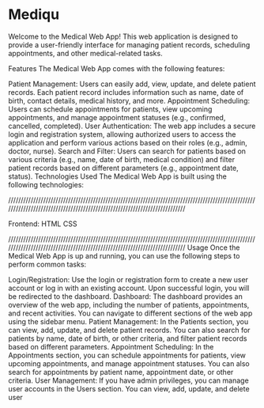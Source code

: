 # Mediqu
Welcome to the Medical Web App! This web application is designed to provide a user-friendly interface for managing patient records, scheduling appointments, and other medical-related tasks.

Features
The Medical Web App comes with the following features:

Patient Management: Users can easily add, view, update, and delete patient records. Each patient record includes information such as name, date of birth, contact details, medical history, and more.
Appointment Scheduling: Users can schedule appointments for patients, view upcoming appointments, and manage appointment statuses (e.g., confirmed, cancelled, completed).
User Authentication: The web app includes a secure login and registration system, allowing authorized users to access the application and perform various actions based on their roles (e.g., admin, doctor, nurse).
Search and Filter: Users can search for patients based on various criteria (e.g., name, date of birth, medical condition) and filter patient records based on different parameters (e.g., appointment date, status).
Technologies Used
The Medical Web App is built using the following technologies:

//////////////////////////////////////////////////////////////////////////////////////////////////////////////////////////////////////////////////////////////////////////

Frontend: HTML CSS

//////////////////////////////////////////////////////////////////////////////////////////////////////////////////////////////////////////////////////////////////////////
Usage
Once the Medical Web App is up and running, you can use the following steps to perform common tasks:

Login/Registration: Use the login or registration form to create a new user account or log in with an existing account. Upon successful login, you will be redirected to the dashboard.
Dashboard: The dashboard provides an overview of the web app, including the number of patients, appointments, and recent activities. You can navigate to different sections of the web app using the sidebar menu.
Patient Management: In the Patients section, you can view, add, update, and delete patient records. You can also search for patients by name, date of birth, or other criteria, and filter patient records based on different parameters.
Appointment Scheduling: In the Appointments section, you can schedule appointments for patients, view upcoming appointments, and manage appointment statuses. You can also search for appointments by patient name, appointment date, or other criteria.
User Management: If you have admin privileges, you can manage user accounts in the Users section. You can view, add, update, and delete user
